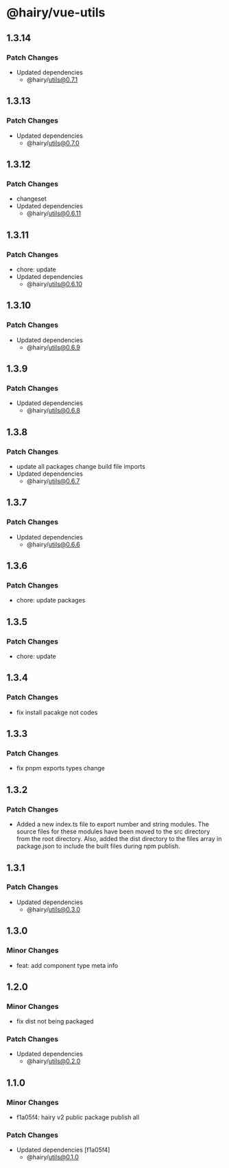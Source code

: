 # @hairy/vue-utils

## 1.3.14

### Patch Changes

- Updated dependencies
  - @hairy/utils@0.7.1

## 1.3.13

### Patch Changes

- Updated dependencies
  - @hairy/utils@0.7.0

## 1.3.12

### Patch Changes

- changeset
- Updated dependencies
  - @hairy/utils@0.6.11

## 1.3.11

### Patch Changes

- chore: update
- Updated dependencies
  - @hairy/utils@0.6.10

## 1.3.10

### Patch Changes

- Updated dependencies
  - @hairy/utils@0.6.9

## 1.3.9

### Patch Changes

- Updated dependencies
  - @hairy/utils@0.6.8

## 1.3.8

### Patch Changes

- update all packages change build file imports
- Updated dependencies
  - @hairy/utils@0.6.7

## 1.3.7

### Patch Changes

- Updated dependencies
  - @hairy/utils@0.6.6

## 1.3.6

### Patch Changes

- chore: update packages

## 1.3.5

### Patch Changes

- chore: update

## 1.3.4

### Patch Changes

- fix install pacakge not codes

## 1.3.3

### Patch Changes

- fix pnpm exports types change

## 1.3.2

### Patch Changes

- Added a new index.ts file to export number and string modules. The source files for these modules have been moved to the src directory from the root directory. Also, added the dist directory to the files array in package.json to include the built files during npm publish.

## 1.3.1

### Patch Changes

- Updated dependencies
  - @hairy/utils@0.3.0

## 1.3.0

### Minor Changes

- feat: add component type meta info

## 1.2.0

### Minor Changes

- fix dist not being packaged

### Patch Changes

- Updated dependencies
  - @hairy/utils@0.2.0

## 1.1.0

### Minor Changes

- f1a05f4: hairy v2 public package publish all

### Patch Changes

- Updated dependencies [f1a05f4]
  - @hairy/utils@0.1.0
